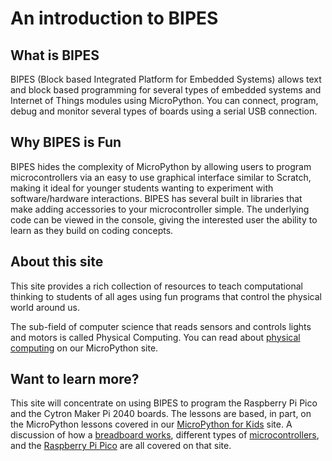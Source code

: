 # An introduction to BIPES

## What is BIPES

BIPES (Block based Integrated Platform for Embedded Systems) allows text and block based programming for several types of embedded systems and Internet of Things modules using MicroPython. You can connect, program, debug and monitor several types of boards using a serial USB connection.  

## Why BIPES is Fun

BIPES hides the complexity of MicroPython by allowing users to program microcontrollers via an easy to use graphical interface similar to Scratch, making it ideal for younger students wanting to experiment with software/hardware interactions.  BIPES has several built in libraries that make adding accessories to your microcontroller simple.  The underlying code can be viewed in the console, giving the interested user the ability to learn as they build on coding concepts.

## About this site

This site provides a rich collection of resources to teach computational thinking to students of all ages using fun programs that control the physical world around us.

The sub-field of computer science that reads sensors and controls lights and motors is called Physical Computing. You can read about [physical computing](http://www.coderdojotc.org/micropython/intro/02-physical-computing/) on our MicroPython site.

## Want to learn more?

This site will concentrate on using BIPES to program the Raspberry Pi Pico and the Cytron Maker Pi 2040 boards.  The lessons are based, in part, on the MicroPython lessons covered in our [MicroPython for Kids](http://www.coderdojotc.org/micropython/) site.  A discussion of how a [breadboard works](http://www.coderdojotc.org/micropython/getting-started/02-breadboards/), different types of [microcontrollers](http://www.coderdojotc.org/micropython/getting-started/02-boards/), and the [Raspberry Pi Pico](http://www.coderdojotc.org/micropython/getting-started/02-pi-pico/) are all covered on that site.
